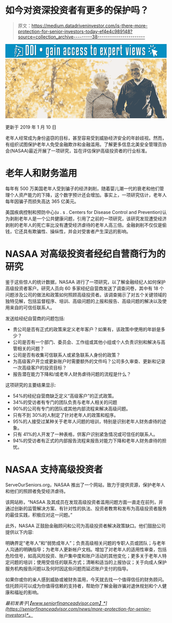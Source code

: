 # 如今对资深投资者有更多的保护吗？

> 原文：<https://medium.datadriveninvestor.com/is-there-more-protection-for-senior-investors-today-ef4e4c989148?source=collection_archive---------38----------------------->

[![](img/919154f90999fba2aaf4bf14bb709e6a.png)](http://www.track.datadriveninvestor.com/1B9E)![](img/f0dc48ccf092181640aeb03a452b39ba.png)

更新于 2019 年 1 月 10 日

老年人经常成为身份盗窃的目标，甚至容易受到威胁经济安全的年龄歧视。然而，有组织试图保护老年人免受金融欺诈和金融滥用。了解更多信息北美安全管理员协会(NASAA)最近开展了一项研究，旨在评估保护高级投资者的行业标准。

# 老年人和财务滥用

每年有 500 万美国老年人受到骗子的经济剥削，随着婴儿潮一代的衰老和他们管理个人资产能力的下降，这个数字预计还会增加。事实上，一项研究估计，老年人每年因骗子而损失高达 365 亿美元。

美国疾病控制和预防中心(u . s . Centers for Disease Control and Prevention)认为剥削老年人是一个公共健康问题，引用了之前的一项研究，该研究发现遭受经济剥削的老年人的死亡率比没有遭受经济虐待的老年人高三倍。金融剥削不仅仅是偷钱，它还具有欺骗性、操纵性，并会对受害者产生深远的影响。

# NASAA 对高级投资者经纪自营商行为的研究

鉴于这些惊人的统计数据，NASAA 进行了一项研究，以了解金融经纪人如何保护高级投资者客户。研究人员向 60 多家经纪自营商发送了调查问卷，其中有 18 个问题涉及公司的做法和政策如何照顾高级投资者。该调查揭示了对五个关键领域的独特见解，包括监督程序、培训、高级问题的上报和报告、高级问题的解决以及使用来自的可信任联系人。

发送给经纪自营商的问题包括:

*   贵公司是否有正式的政策来定义老年客户？如果有，该政策中使用的年龄是多少？
*   公司是否有一个部门、委员会、工作组或其他小组或个人负责识别和解决与高管相关的问题？
*   公司是否有收集可信联系人或紧急联系人身份的政策？
*   为高级客户开立或更新账户时需要额外的文件吗？公司多久审查、更新和记录一次高级客户的投资目标？
*   报告潜在能力下降和/或老年人财务虐待问题的流程是什么？

这项研究的主要结果显示:

*   54%的经纪自营商缺乏定义“高级客户”的正式政策。
*   34%的受访者有专门的团队负责与老年人相关的问题
*   90%的公司有专门的团队或其他内部流程来解决高级问题。
*   只有不到 30%的人制定了针对老年人的政策和程序。
*   95%的人接受过某种关于老年人问题的培训，特别是识别老年人财务虐待的迹象。
*   只有 41%的人开发了一种表格，供客户识别紧急情况或可信任的联系人。
*   94%的受访者有正式的内部报告流程来报告对能力下降和老年人财务虐待的担忧。

# NASAA 支持高级投资者

ServeOurSeniors.org，NASAA 推出了一个网站，致力于提供资源，保护老年人和他们的照顾者免受经济虐待。

该网站称，“NASAA 及其成员在发现高级投资者滥用问题方面一直走在前列，并通过创新的监管解决方案、有针对性的执法、投资者教育和发布为高级投资者服务的最佳实践，积极应对这一问题。”

此外，NASAA 正鼓励金融顾问和公司为高级投资者解决政策缺口。他们鼓励公司提供以下内容:

明确界定“老年人”和“弱势成年人”；负责高级相关问题的专职人员或团队；与老年人沟通的明确指导；为老年人更新帐户文档。增加了对老年人的适用性审查，包括危险信号，如高风险投资、账户集中度和账户活动的其他变化；更多关于老年人特定问题的培训；使用受信任的联系方式；清晰和适当的上报协议；关于向成人保护服务机构报告问题以及何时因这些问题而延迟账户支付的指导。

如果你或你的亲人感到威胁或被财务滥用，今天就去找一个值得信任的财务顾问。信托顾问可以成为你值得信赖的支持者，帮助你了解金融诈骗对退休规划和个人健康和福祉的影响。

*最初发表于*[*【www.seniorfinanceadvisor.com】*](https://seniorfinanceadvisor.com/news/more-protection-for-senior-investors)*。*